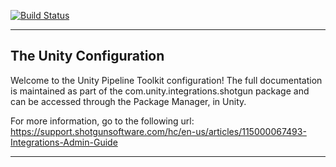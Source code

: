 [![Build Status](https://dev.azure.com/shotgun-ecosystem/Toolkit/_apis/build/status/Configs/tk-config-default2?branchName=master)](https://dev.azure.com/shotgun-ecosystem/Toolkit/_build/latest?definitionId=49&branchName=master)

-------------------------------------------------------------------------
The Unity Configuration
-------------------------------------------------------------------------

Welcome to the Unity Pipeline Toolkit configuration! 
The full documentation is maintained as part of the 
com.unity.integrations.shotgun package and can be accessed through the 
Package Manager, in Unity.

For more information, go to the following url:
https://support.shotgunsoftware.com/hc/en-us/articles/115000067493-Integrations-Admin-Guide

-------------------------------------------------------------------------
